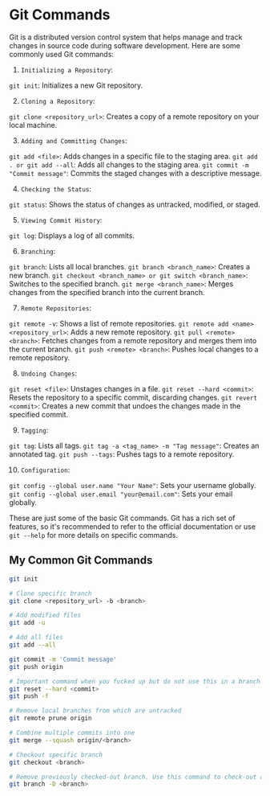 # Git Commands

Git is a distributed version control system that helps manage and track changes in source code during software development. Here are some commonly used Git commands:

1. ```Initializing a Repository```:

```git init```: Initializes a new Git repository.

2. ```Cloning a Repository```:

```git clone <repository_url>```: Creates a copy of a remote repository on your local machine.

3. ```Adding and Committing Changes```:

```git add <file>```: Adds changes in a specific file to the staging area.
```git add . or git add --all```: Adds all changes to the staging area.
```git commit -m "Commit message"```: Commits the staged changes with a descriptive message.

4. ```Checking the Status```:

```git status```: Shows the status of changes as untracked, modified, or staged.

5. ```Viewing Commit History```:

```git log```: Displays a log of all commits.

6. ```Branching```:

```git branch```: Lists all local branches.
```git branch <branch_name>```: Creates a new branch.
```git checkout <branch_name> or git switch <branch_name>```: Switches to the specified branch.
```git merge <branch_name>```: Merges changes from the specified branch into the current branch.

7. ```Remote Repositories```:

```git remote -v```: Shows a list of remote repositories.
```git remote add <name> <repository_url>```: Adds a new remote repository.
```git pull <remote> <branch>```: Fetches changes from a remote repository and merges them into the current branch.
```git push <remote> <branch>```: Pushes local changes to a remote repository.

8. ```Undoing Changes```:

```git reset <file>```: Unstages changes in a file.
```git reset --hard <commit>```: Resets the repository to a specific commit, discarding changes.
```git revert <commit>```: Creates a new commit that undoes the changes made in the specified commit.

9. ```Tagging```:

```git tag```: Lists all tags.
```git tag -a <tag_name> -m "Tag message"```: Creates an annotated tag.
```git push --tags```: Pushes tags to a remote repository.

10. ```Configuration```:

```git config --global user.name "Your Name"```: Sets your username globally.
```git config --global user.email "your@email.com"```: Sets your email globally.

These are just some of the basic Git commands. Git has a rich set of features, so it's recommended to refer to the official documentation or use ```git --help``` for more details on specific commands.

## My Common Git Commands

```bash
git init

# Clone specific branch
git clone <repository_url> -b <branch>

# Add modified files
git add -u

# Add all files
git add --all

git commit -m 'Commit message'
git push origin

# Important command when you fucked up but do not use this in a branch with CI/CD
git reset --hard <commit>
git push -f

# Remove local branches from which are untracked
git remote prune origin

# Combine multiple commits into one
git merge --squash origin/<branch>

# Checkout specific branch
git checkout <branch>

# Remove previously checked-out branch. Use this command to check-out a branch properly. Otherwise your previous commits will be pushed to the current checked-out branch
git branch -D <branch>

```
